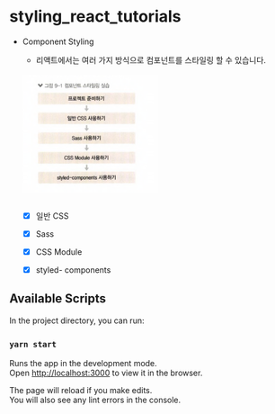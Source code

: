# styling_react_tutorials
- Component Styling

    - 리액트에서는 여러 가지 방식으로 컴포넌트를 스타일링 할 수 있습니다.
    <br>
    <img src="./public/styling.png" width="50%" align="center" >
    <br><br>
    
    - [x] 일반 CSS
    - [x] Sass
    - [x] CSS Module
    - [x] styled- components
    

## Available Scripts

In the project directory, you can run:

### `yarn start`

Runs the app in the development mode.\
Open [http://localhost:3000](http://localhost:3000) to view it in the browser.

The page will reload if you make edits.\
You will also see any lint errors in the console.

